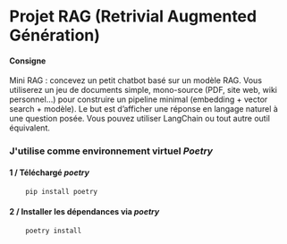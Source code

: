 # Projet RAG (Retrivial Augmented Génération)


#### Consigne 

Mini RAG : concevez un petit chatbot basé sur un modèle RAG. Vous utiliserez un jeu de documents simple, mono-source (PDF, site web, wiki personnel...) pour construire un pipeline minimal (embedding + vector search + modèle). Le but est d’afficher une réponse en langage naturel à une question posée. Vous pouvez utiliser LangChain ou tout autre outil équivalent.


### J'utilise comme environnement virtuel *Poetry*

#### 1 / Téléchargé *poetry*

```bash
    pip install poetry
```

#### 2 / Installer les dépendances via *poetry*

```bash
    poetry install
```
